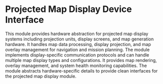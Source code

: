 # Projected Map Display Device Interface

This module provides hardware abstraction for projected map display systems including projection units, display screens, and map generation hardware. It handles map data processing, display projection, and map overlay management for navigation and mission planning. The module implements display-specific communication protocols and can handle multiple map display types and configurations. It provides map rendering, overlay management, and system health monitoring capabilities. The module abstracts hardware-specific details to provide clean interfaces for the projected map display module.
